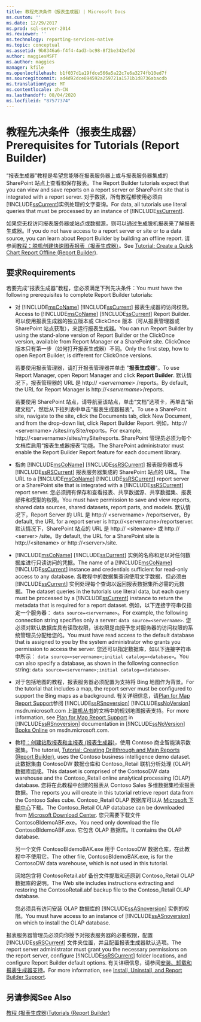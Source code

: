 ```yaml
---
title: 教程先决条件（报表生成器）| Microsoft Docs
ms.custom: ''
ms.date: 12/29/2017
ms.prod: sql-server-2014
ms.reviewer: ''
ms.technology: reporting-services-native
ms.topic: conceptual
ms.assetid: 9b8346a6-f4f4-4ad3-bc98-8f2be342ef2d
author: maggiesMSFT
ms.author: maggies
manager: kfile
ms.openlocfilehash: b1f037d1a19fdce566a5a22c7e6a3274fb10ed7f
ms.sourcegitcommit: ad4d92dce894592a259721a1571b1d8736abacdb
ms.translationtype: MT
ms.contentlocale: zh-CN
ms.lasthandoff: 08/04/2020
ms.locfileid: "87577374"
---
```

# <a name="prerequisites-for-tutorials-report-builder"></a><span data-ttu-id="ffd0d-102">教程先决条件（报表生成器）</span><span class="sxs-lookup"><span data-stu-id="ffd0d-102">Prerequisites for Tutorials (Report Builder)</span></span>
  <span data-ttu-id="ffd0d-103">“报表生成器”教程是希望您能够在报表服务器上或与报表服务器集成的 SharePoint 站点上查看和保存报表。</span><span class="sxs-lookup"><span data-stu-id="ffd0d-103">The Report Builder tutorials expect that you can view and save reports on a report server or SharePoint site that is integrated with a report server.</span></span> <span data-ttu-id="ffd0d-104">对于数据，所有教程都使用必须由 [!INCLUDE[ssCurrent](../includes/sscurrent-md.md)]实例处理的文字查询。</span><span class="sxs-lookup"><span data-stu-id="ffd0d-104">For data, all tutorials use literal queries that must be processed by an instance of [!INCLUDE[ssCurrent](../includes/sscurrent-md.md)].</span></span>  
  
 <span data-ttu-id="ffd0d-105">如果您无权访问报表服务器或站点或数据源，则可以通过生成脱机报表来了解报表生成器。</span><span class="sxs-lookup"><span data-stu-id="ffd0d-105">If you do not have access to a report server or site or to a data source, you can learn about Report Builder by building an offline report.</span></span> <span data-ttu-id="ffd0d-106">请参阅[教程：脱机创建快速图表报表（报表生成器）](report-builder/tutorial-create-a-quick-chart-report-offline-report-builder.md)。</span><span class="sxs-lookup"><span data-stu-id="ffd0d-106">See [Tutorial: Create a Quick Chart Report Offline &#40;Report Builder&#41;](report-builder/tutorial-create-a-quick-chart-report-offline-report-builder.md).</span></span>  
  
## <a name="requirements"></a><span data-ttu-id="ffd0d-107">要求</span><span class="sxs-lookup"><span data-stu-id="ffd0d-107">Requirements</span></span>  
 <span data-ttu-id="ffd0d-108">若要完成“报表生成器”教程，您必须满足下列先决条件：</span><span class="sxs-lookup"><span data-stu-id="ffd0d-108">You must have the following prerequisites to complete Report Builder tutorials:</span></span>  
  
-   <span data-ttu-id="ffd0d-109">对 [!INCLUDE[msCoName](../includes/msconame-md.md)] [!INCLUDE[ssCurrent](../includes/sscurrent-md.md)] 报表生成器的访问权限。</span><span class="sxs-lookup"><span data-stu-id="ffd0d-109">Access to [!INCLUDE[msCoName](../includes/msconame-md.md)] [!INCLUDE[ssCurrent](../includes/sscurrent-md.md)] Report Builder.</span></span> <span data-ttu-id="ffd0d-110">可以使用报表生成器的独立版本或 ClickOnce 版本（可从报表管理器或 SharePoint 站点获取），来运行报表生成器。</span><span class="sxs-lookup"><span data-stu-id="ffd0d-110">You can run Report Builder by using the stand-alone version of Report Builder or the ClickOnce version, available from Report Manager or a SharePoint site.</span></span> <span data-ttu-id="ffd0d-111">ClickOnce 版本只有第一步（如何打开报表生成器）不同。</span><span class="sxs-lookup"><span data-stu-id="ffd0d-111">Only the first step, how to open Report Builder, is different for ClickOnce versions.</span></span>  
  
     <span data-ttu-id="ffd0d-112">若要使用报表管理器，请打开报表管理器并单击 "**报表生成器**"。</span><span class="sxs-lookup"><span data-stu-id="ffd0d-112">To use Report Manager, open Report Manager and click **Report Builder**.</span></span> <span data-ttu-id="ffd0d-113">默认情况下，报表管理器的 URL 是 http:// \<*servername*> /reports。</span><span class="sxs-lookup"><span data-stu-id="ffd0d-113">By default, the URL for Report Manager is http://\<*servername*>/reports.</span></span>  
  
     <span data-ttu-id="ffd0d-114">若要使用 SharePoint 站点，请导航至该站点，单击“文档”选项卡，再单击“新建文档”，然后从下拉列表中单击“报表生成器报表”。</span><span class="sxs-lookup"><span data-stu-id="ffd0d-114">To use a SharePoint site, navigate to the site, click the Documents tab, click New Document, and from the drop-down list, click Report Builder Report.</span></span> <span data-ttu-id="ffd0d-115">例如，http:// \<servername> /sites/mySite/reports。</span><span class="sxs-lookup"><span data-stu-id="ffd0d-115">For example, http://\<servername>/sites/mySite/reports.</span></span> <span data-ttu-id="ffd0d-116">SharePoint 管理员必须为每个文档库启用“报表生成器报表”功能。</span><span class="sxs-lookup"><span data-stu-id="ffd0d-116">The SharePoint administrator must enable the Report Builder Report feature for each document library.</span></span>  
  
-   <span data-ttu-id="ffd0d-117">指向 [!INCLUDE[msCoName](../includes/msconame-md.md)] [!INCLUDE[ssRSCurrent](../includes/ssrscurrent-md.md)] 报表服务器或与 [!INCLUDE[ssRSCurrent](../includes/ssrscurrent-md.md)] 报表服务器集成的 SharePoint 站点的 URL。</span><span class="sxs-lookup"><span data-stu-id="ffd0d-117">The URL to a [!INCLUDE[msCoName](../includes/msconame-md.md)] [!INCLUDE[ssRSCurrent](../includes/ssrscurrent-md.md)] report server or a SharePoint site that is integrated with a [!INCLUDE[ssRSCurrent](../includes/ssrscurrent-md.md)] report server.</span></span> <span data-ttu-id="ffd0d-118">您必须拥有保存和查看报表、共享数据源、共享数据集、报表部件和模型的权限。</span><span class="sxs-lookup"><span data-stu-id="ffd0d-118">You must have permission to save and view reports, shared data sources, shared datasets, report parts, and models.</span></span> <span data-ttu-id="ffd0d-119">默认情况下，Report Server 的 URL 是 http:// \<servername> /reportserver。</span><span class="sxs-lookup"><span data-stu-id="ffd0d-119">By default, the URL for a report server is http://\<servername>/reportserver.</span></span> <span data-ttu-id="ffd0d-120">默认情况下，SharePoint 站点的 URL 是 http:// \<sitename> 或 http:// \<server> /site。</span><span class="sxs-lookup"><span data-stu-id="ffd0d-120">By default, the URL for a SharePoint site is http://\<sitename> or http://\<server>/site.</span></span>  
  
-   <span data-ttu-id="ffd0d-121">[!INCLUDE[msCoName](../includes/msconame-md.md)] [!INCLUDE[ssCurrent](../includes/sscurrent-md.md)] 实例的名称和足以对任何数据库进行只读访问的凭据。</span><span class="sxs-lookup"><span data-stu-id="ffd0d-121">The name of a [!INCLUDE[msCoName](../includes/msconame-md.md)] [!INCLUDE[ssCurrent](../includes/sscurrent-md.md)] instance and credentials sufficient for read-only access to any database.</span></span> <span data-ttu-id="ffd0d-122">各教程中的数据集查询使用文字数据，但必须由 [!INCLUDE[ssCurrent](../includes/sscurrent-md.md)] 实例处理每个查询以返回报表数据集所必需的元数据。</span><span class="sxs-lookup"><span data-stu-id="ffd0d-122">The dataset queries in the tutorials use literal data, but each query must be processed by a [!INCLUDE[ssCurrent](../includes/sscurrent-md.md)] instance to return the metadata that is required for a report dataset.</span></span> <span data-ttu-id="ffd0d-123">例如，以下连接字符串仅指定一个服务器： `data source=<servername>`。</span><span class="sxs-lookup"><span data-stu-id="ffd0d-123">For example, the following connection string specifies only a server: `data source=<servername>`.</span></span> <span data-ttu-id="ffd0d-124">您必须对默认数据库具有读取权限，该权限是由授予您对服务器的访问权限的系统管理员分配给您的。</span><span class="sxs-lookup"><span data-stu-id="ffd0d-124">You must have read access to the default database that is assigned to you by the system administrator who grants you permission to access the server.</span></span> <span data-ttu-id="ffd0d-125">您还可以指定数据库，如以下连接字符串中所示： `data source=<servername>;initial catalog=<database>`。</span><span class="sxs-lookup"><span data-stu-id="ffd0d-125">You can also specify a database, as shown in the following connection string: `data source=<servername>;initial catalog=<database>`.</span></span>  
  
-   <span data-ttu-id="ffd0d-126">对于包括地图的教程，报表服务器必须配置为支持将 Bing 地图作为背景。</span><span class="sxs-lookup"><span data-stu-id="ffd0d-126">For the tutorial that includes a map, the report server must be configured to support the Bing maps as a background.</span></span> <span data-ttu-id="ffd0d-127">有关详细信息，请[Plan for Map Report Support](plan-for-map-report-support.md)参阅 [!INCLUDE[ssRSnoversion](../includes/ssrsnoversion-md.md)] [!INCLUDE[ssNoVersion](../includes/ssnoversion-md.md)] msdn.microsoft.com 上[联机丛书](https://go.microsoft.com/fwlink/?LinkId=154888)的文档中的规划地图报表支持。</span><span class="sxs-lookup"><span data-stu-id="ffd0d-127">For more information, see [Plan for Map Report Support](plan-for-map-report-support.md) in [!INCLUDE[ssRSnoversion](../includes/ssrsnoversion-md.md)] documentation in [!INCLUDE[ssNoVersion](../includes/ssnoversion-md.md)] [Books Online](https://go.microsoft.com/fwlink/?LinkId=154888) on msdn.microsoft.com.</span></span>  
  
-   <span data-ttu-id="ffd0d-128">教程[：创建钻取报表和主报表 &#40;报表生成器&#41;](tutorial-creating-drillthrough-and-main-reports-report-builder.md)，使用 Contoso 商业智能演示数据集。</span><span class="sxs-lookup"><span data-stu-id="ffd0d-128">The tutorial, [Tutorial: Creating Drillthrough and Main Reports &#40;Report Builder&#41;](tutorial-creating-drillthrough-and-main-reports-report-builder.md), uses the Contoso business intelligence demo dataset.</span></span> <span data-ttu-id="ffd0d-129">此数据集由 ContosoDW 数据仓库和 Contoso_Retail 联机分析处理 (OLAP) 数据库组成。</span><span class="sxs-lookup"><span data-stu-id="ffd0d-129">This dataset is comprised of the ContosoDW data warehouse and the Contoso_Retail online analytical processing (OLAP) database.</span></span> <span data-ttu-id="ffd0d-130">您将在此教程中创建的报表从 Contoso Sales 多维数据集检索报表数据。</span><span class="sxs-lookup"><span data-stu-id="ffd0d-130">The reports you will create in this tutorial retrieve report data from the Contoso Sales cube.</span></span> <span data-ttu-id="ffd0d-131">Contoso_Retail OLAP 数据库可以从 [Microsoft 下载中心](https://www.microsoft.com/download/details.aspx?id=18279)下载。</span><span class="sxs-lookup"><span data-stu-id="ffd0d-131">The Contoso_Retail OLAP database can be downloaded from [Microsoft Download Center](https://www.microsoft.com/download/details.aspx?id=18279).</span></span> <span data-ttu-id="ffd0d-132">您只需要下载文件 ContosoBIdemoABF.exe。</span><span class="sxs-lookup"><span data-stu-id="ffd0d-132">You need only download the file ContosoBIdemoABF.exe.</span></span> <span data-ttu-id="ffd0d-133">它包含 OLAP 数据库。</span><span class="sxs-lookup"><span data-stu-id="ffd0d-133">It contains the OLAP database.</span></span>  
  
     <span data-ttu-id="ffd0d-134">另一个文件 ContosoBIdemoBAK.exe 用于 ContosoDW 数据仓库，在此教程中不使用它。</span><span class="sxs-lookup"><span data-stu-id="ffd0d-134">The other file, ContosoBIdemoBAK.exe, is for the ContosoDW data warehouse, which is not used in this tutorial.</span></span>  
  
     <span data-ttu-id="ffd0d-135">网站包含将 ContosoRetail.abf 备份文件提取和还原到 Contoso_Retail OLAP 数据库的说明。</span><span class="sxs-lookup"><span data-stu-id="ffd0d-135">The Web site includes instructions extracting and restoring the ContosoRetail.abf backup file to the Contoso_Retail OLAP database.</span></span>  
  
     <span data-ttu-id="ffd0d-136">您必须具有访问安装 OLAP 数据库的 [!INCLUDE[ssASnoversion](../includes/ssasnoversion-md.md)] 实例的权限。</span><span class="sxs-lookup"><span data-stu-id="ffd0d-136">You must have access to an instance of [!INCLUDE[ssASnoversion](../includes/ssasnoversion-md.md)] on which to install the OLAP database.</span></span>  
  
 <span data-ttu-id="ffd0d-137">报表服务器管理员必须向你授予对报表服务器的必要权限，配置 [!INCLUDE[ssRSCurrent](../includes/ssrscurrent-md.md)] 文件夹位置，并且配置报表生成器默认选项。</span><span class="sxs-lookup"><span data-stu-id="ffd0d-137">The report server administrator must grant you the necessary permissions on the report server, configure [!INCLUDE[ssRSCurrent](../includes/ssrscurrent-md.md)] folder locations, and configure Report Builder default options.</span></span> <span data-ttu-id="ffd0d-138">有关详细信息，请参阅[安装、卸载和报表生成器支持](install-uninstall-and-report-builder-support.md)。</span><span class="sxs-lookup"><span data-stu-id="ffd0d-138">For more information, see [Install, Uninstall, and Report Builder Support](install-uninstall-and-report-builder-support.md).</span></span>  
  
## <a name="see-also"></a><span data-ttu-id="ffd0d-139">另请参阅</span><span class="sxs-lookup"><span data-stu-id="ffd0d-139">See Also</span></span>  
 [<span data-ttu-id="ffd0d-140">教程 &#40;报表生成器&#41;</span><span class="sxs-lookup"><span data-stu-id="ffd0d-140">Tutorials &#40;Report Builder&#41;</span></span>](report-builder-tutorials.md)  
  
  
